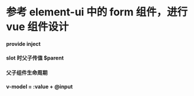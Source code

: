 # 参考 element-ui 中的 form 组件，进行 vue 组件设计

#### provide inject

#### slot 时父子传值 \$parent

#### 父子组件生命周期

#### v-model = :value + @input
